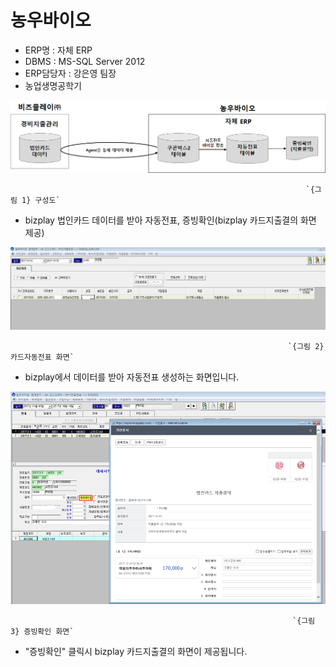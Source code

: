 # 농우바이오

 - ERP명 : 자체 ERP  
 - DBMS : MS-SQL Server 2012  
 - ERP담당자 : 강은영 팀장  
 - 농업생명공학기

![](../../../.gitbook/assets/image%20%28142%29.png)

                                                                      `{그림 1} 구성도`

 - bizplay 법인카드 데이터를 받아 자동전표, 증빙확인\(bizplay 카드지출결의 화면 제공\)

![](../../../.gitbook/assets/image%20%2816%29.png)

                                                                  `{그림 2} 카드자동전표 화면`

 - bizplay에서 데이터를 받아 자동전표 생성하는 화면입니다.

![](../../../.gitbook/assets/image%20%2862%29.png)

                                                                   `{그림 3} 증빙확인 화면`

 - "증빙확인" 클릭시 bizplay 카드지출결의 화면이 제공됩니다.



